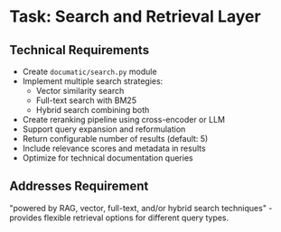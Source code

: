 # Task: Search and Retrieval Layer

## Technical Requirements
- Create `documatic/search.py` module
- Implement multiple search strategies:
  - Vector similarity search
  - Full-text search with BM25
  - Hybrid search combining both
- Create reranking pipeline using cross-encoder or LLM
- Support query expansion and reformulation
- Return configurable number of results (default: 5)
- Include relevance scores and metadata in results
- Optimize for technical documentation queries

## Addresses Requirement
"powered by RAG, vector, full-text, and/or hybrid search techniques" - provides flexible retrieval options for different query types.
